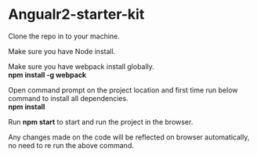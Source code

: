 # Angualr2-starter-kit

Clone the repo in to your machine.

Make sure you have Node install.

Make sure you have webpack install globally. <Br />
<B>npm install -g webpack</B>

Open command prompt on the project location and first time run below command to install all dependencies. <BR />
<B>npm install</B>

Run <B>npm start</B> to start and run the project in the browser.

Any changes made on the code will be reflected on browser automatically, no need to re run the above command.
